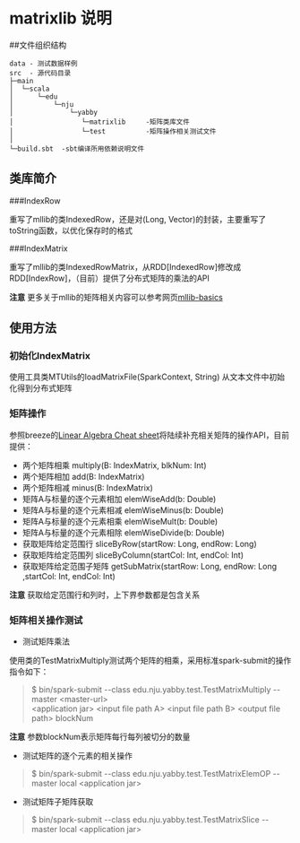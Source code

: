 #  matrixlib 说明

##文件组织结构

	data - 测试数据样例
    src  - 源代码目录
	├─main
	│  └─scala
	│      └─edu
	│          └─nju
	│              └─yabby
    │                 └─matrixlib     -矩阵类库文件
    │                 └─test          -矩阵操作相关测试文件
    │
	└─build.sbt  -sbt编译所用依赖说明文件
	

## 类库简介

###IndexRow

重写了mllib的类IndexedRow，还是对(Long, Vector)的封装，主要重写了toString函数，以优化保存时的格式

###IndexMatrix

重写了mllib的类IndexedRowMatrix，从RDD[IndexedRow]修改成RDD[IndexRow]，（目前）提供了分布式矩阵的乘法的API

**注意** 更多关于mllib的矩阵相关内容可以参考网页[mllib-basics](http://spark.apache.org/docs/latest/mllib-basics.html "mllib-basics about vectors and matrices" )

## 使用方法

### 初始化IndexMatrix

使用工具类MTUtils的loadMatrixFile(SparkContext, String) 从文本文件中初始化得到分布式矩阵

### 矩阵操作

参照breeze的[Linear Algebra Cheat sheet](https://github.com/scalanlp/breeze/wiki/Linear-Algebra-Cheat-Sheet "Linear Algebra Cheat sheet")将陆续补充相关矩阵的操作API，目前提供：

* 两个矩阵相乘 multiply(B: IndexMatrix, blkNum: Int)
* 两个矩阵相加 add(B: IndexMatrix)
* 两个矩阵相减 minus(B: IndexMatrix)
* 矩阵A与标量的逐个元素相加 elemWiseAdd(b: Double)
* 矩阵A与标量的逐个元素相减 elemWiseMinus(b: Double)
* 矩阵A与标量的逐个元素相乘 elemWiseMult(b: Double)
* 矩阵A与标量的逐个元素相除 elemWiseDivide(b: Double)
* 获取矩阵给定范围行 sliceByRow(startRow: Long, endRow: Long)
* 获取矩阵给定范围列 sliceByColumn(startCol: Int, endCol: Int)
* 获取矩阵给定范围子矩阵 getSubMatrix(startRow: Long, endRow: Long ,startCol: Int, endCol: Int)

**注意** 获取给定范围行和列时，上下界参数都是包含关系


### 矩阵相关操作测试

* 测试矩阵乘法

使用类的TestMatrixMultiply测试两个矩阵的相乘，采用标准spark-submit的操作指令如下：

>$ bin/spark-submit --class edu.nju.yabby.test.TestMatrixMultiply --master <master-url\> \
   <application jar\>  <input file path A\>  <input file path B\>  <output file path\> blockNum 
   
**注意** 参数blockNum表示矩阵每行每列被切分的数量

* 测试矩阵的逐个元素的相关操作

>$ bin/spark-submit --class edu.nju.yabby.test.TestMatrixElemOP --master local <application jar\> 

* 测试矩阵子矩阵获取

>$ bin/spark-submit --class edu.nju.yabby.test.TestMatrixSlice --master local <application jar\> 
